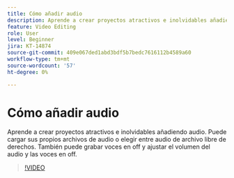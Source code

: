 ```yaml
---
title: Cómo añadir audio
description: Aprende a crear proyectos atractivos e inolvidables añadiendo audio
feature: Video Editing
role: User
level: Beginner
jira: KT-14874
source-git-commit: 409e067ded1abd3bdf5b7bedc7616112b4589a60
workflow-type: tm+mt
source-wordcount: '57'
ht-degree: 0%

---
```


# Cómo añadir audio

Aprende a crear proyectos atractivos e inolvidables añadiendo audio. Puede cargar sus propios archivos de audio o elegir entre audio de archivo libre de derechos. También puede grabar voces en off y ajustar el volumen del audio y las voces en off.

>[!VIDEO](https://video.tv.adobe.com/v/3427092?quality=12&learn=on&hidetitle=true)
